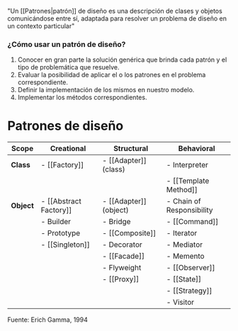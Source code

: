 "Un [[Patrones|patrón]] de diseño es una descripción de clases y objetos comunicándose entre sí, adaptada para resolver un problema de diseño en un contexto particular" 

### ¿Cómo usar un patrón de diseño?
1. Conocer en gran parte la solución genérica que brinda cada patrón y el tipo de problemática que resuelve.
2. Evaluar la posibilidad de aplicar el o los patrones en el problema correspondiente.
3. Definir la implementación de los mismos en nuestro modelo.
4. Implementar los métodos correspondientes.

# Patrones de diseño
| Scope      | Creational            | Structural            | Behavioral                    |
|------------|-----------------------|-----------------------|-------------------------------|
| **Class**  | - [[Factory]]         | - [[Adapter]] (class) | - Interpreter                 |
|            |                       |                       | - [[Template Method]]         |
| **Object** | - [[Abstract Factory]]| - [[Adapter]] (object)| - Chain of Responsibility     |
|            | - Builder             | - Bridge              | - [[Command]]                 |
|            | - Prototype           | - [[Composite]]       | - Iterator                    |
|            | - [[Singleton]]       | - Decorator           | - Mediator                    |
|            |                       | - [[Facade]]          | - Memento                     |
|            |                       | - Flyweight           | - [[Observer]]                |
|            |                       | - [[Proxy]]           | - [[State]]                   |
|            |                       |                       | - [[Strategy]]                |
|            |                       |                       | - Visitor                     |

Fuente: Erich Gamma, 1994

